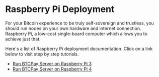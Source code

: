 # Raspberry Pi Deployment

For your Bitcoin experience to be truly self-sovereign and trustless, you should run nodes on your own hardware and internet connection. Raspberry Pi, a low-cost single-board computer which allows you to achieve just that.

Here's a list of Raspberry Pi deployment documentation. Click on a link below to visit step by step tutorials.

- [Run BTCPay Server on Raspberry Pi 3](RPi3.md)
- [Run BTCPay Server on Raspberry Pi 4](RPi4.md)